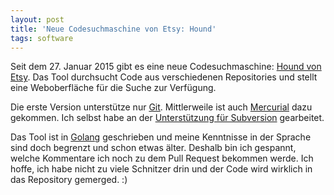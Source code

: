 ```yaml
---
layout: post
title: 'Neue Codesuchmaschine von Etsy: Hound'
tags: software
---
```

Seit dem 27. Januar 2015 gibt es eine neue Codesuchmaschine: [Hound von Etsy][0]. Das Tool durchsucht Code aus verschiedenen Repositories und stellt eine Weboberfläche für die Suche zur Verfügung.

Die erste Version unterstütze nur [Git][2]. Mittlerweile ist auch [Mercurial][3] dazu gekommen. Ich selbst habe an der [Unterstützung für Subversion][1] gearbeitet.

Das Tool ist in [Golang][4] geschrieben und meine Kenntnisse in der Sprache sind doch begrenzt und schon etwas älter. Deshalb bin ich gespannt, welche Kommentare ich noch zu dem Pull Request bekommen werde. Ich hoffe, ich habe nicht zu viele Schnitzer drin und der Code wird wirklich in das Repository gemerged. :)

[0]: https://codeascraft.com/2015/01/27/announcing-hound-a-lightning-fast-code-search-tool/
[1]: https://github.com/etsy/Hound/pull/40
[2]: http://git-scm.com/
[3]: https://github.com/etsy/Hound/pull/39
[4]: http://golang.org/

